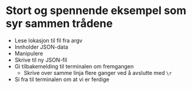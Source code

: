 Stort og spennende eksempel som syr sammen trådene
==================================================

- Lese lokasjon til fil fra argv
- Innholder JSON-data
- Manipulere
- Skrive til ny JSON-fil
- Gi tilbakemelding til terminalen om fremgangen
    - Skrive over samme linja flere ganger ved å avslutte med `\r`
- Si fra til terminalen om at vi er ferdige
